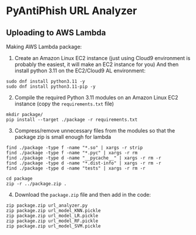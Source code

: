 # PyAntiPhish URL Analyzer

## Uploading to AWS Lambda
Making AWS Lambda package:
1. Create an Amazon Linux EC2 instance (just using Cloud9 environment is probably the easiest, it will make an EC2 instance for you)
And then install python 3.11 on the EC2/Cloud9 AL environment:
```
sudo dnf install python3.11 -y
sudo dnf install python3.11-pip -y
```

2. Compile the required Python 3.11 modules on an Amazon Linux EC2 instance (copy the `requirements.txt` file)
```
mkdir package/
pip install --target ./package -r requirements.txt
```

3. Compress/remove unnecessary files from the modules so that the package zip is small enough for lambda
```
find ./package -type f -name "*.so" | xargs -r strip
find ./package -type f -name "*.pyc" | xargs -r rm
find ./package -type d -name "__pycache__" | xargs -r rm -r
find ./package -type d -name "*.dist-info" | xargs -r rm -r
find ./package -type d -name "tests" | xargs -r rm -r

cd package
zip -r ../package.zip .
```

4. Download the `package.zip` file and then add in the code:
```
zip package.zip url_analyzer.py
zip package.zip url_model_KNN.pickle
zip package.zip url_model_LR.pickle
zip package.zip url_model_RF.pickle
zip package.zip url_model_SVM.pickle
```